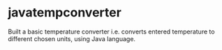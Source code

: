 # javatempconverter
Built a basic temperature converter i.e. converts entered temperature to different chosen units, using Java language.
